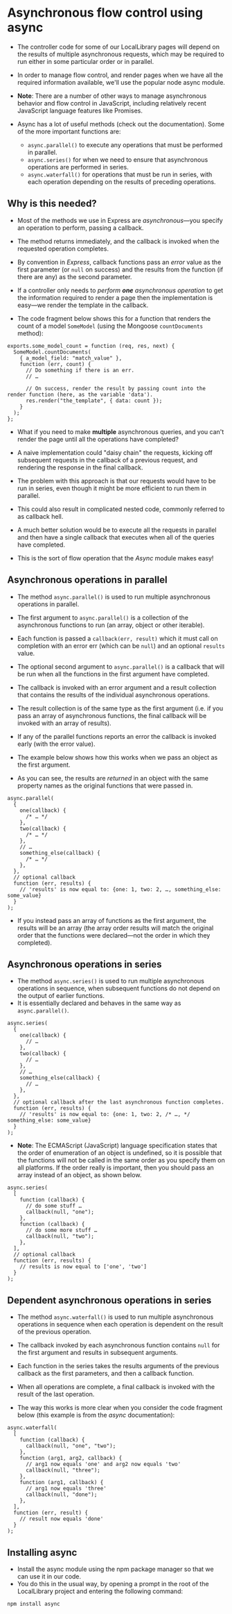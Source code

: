 # Asynchronous flow control using async

- The controller code for some of our LocalLibrary pages will depend on the results of multiple asynchronous requests, which may be required to run either in some particular order or in parallel.
- In order to manage flow control, and render pages when we have all the required information available, we'll use the popular node async module.

- **Note**: There are a number of other ways to manage asynchronous behavior and flow control in JavaScript, including relatively recent JavaScript language features like Promises.

- Async has a lot of useful methods (check out the documentation). Some of the more important functions are:
  - `async.parallel()` to execute any operations that must be performed in parallel.
  - `async.series()` for when we need to ensure that asynchronous operations are performed in series.
  - `async.waterfall()` for operations that must be run in series, with each operation depending on the results of preceding operations.

## Why is this needed?

- Most of the methods we use in Express are _asynchronous_—you specify an operation to perform, passing a callback.
- The method returns immediately, and the callback is invoked when the requested operation completes.
- By convention in _Express_, callback functions pass an _error_ value as the first parameter (or `null` on success) and the results from the function (if there are any) as the second parameter.

- If a controller only needs to _perform **one** asynchronous operation_ to get the information required to render a page then the implementation is easy—we render the template in the callback.
- The code fragment below shows this for a function that renders the count of a model `SomeModel` (using the Mongoose `countDocuments` method):

```
exports.some_model_count = function (req, res, next) {
  SomeModel.countDocuments(
    { a_model_field: "match_value" },
    function (err, count) {
      // Do something if there is an err.
      // …

      // On success, render the result by passing count into the render function (here, as the variable 'data').
      res.render("the_template", { data: count });
    }
  );
};
```

- What if you need to make **multiple** asynchronous queries, and you can't render the page until all the operations have completed?
- A naive implementation could "daisy chain" the requests, kicking off subsequent requests in the callback of a previous request, and rendering the response in the final callback.
- The problem with this approach is that our requests would have to be run in series, even though it might be more efficient to run them in parallel.
- This could also result in complicated nested code, commonly referred to as callback hell.

- A much better solution would be to execute all the requests in parallel and then have a single callback that executes when all of the queries have completed.
- This is the sort of flow operation that the _Async_ module makes easy!

## Asynchronous operations in parallel

- The method `async.parallel()` is used to run multiple asynchronous operations in parallel.

- The first argument to `async.parallel()` is a collection of the asynchronous functions to run (an array, object or other iterable).
- Each function is passed a `callback(err, result)` which it must call on completion with an error err (which can be `null`) and an optional `results` value.

- The optional second argument to `async.parallel()` is a callback that will be run when all the functions in the first argument have completed.
- The callback is invoked with an error argument and a result collection that contains the results of the individual asynchronous operations.
- The result collection is of the same type as the first argument (i.e. if you pass an array of asynchronous functions, the final callback will be invoked with an array of results).
- If any of the parallel functions reports an error the callback is invoked early (with the error value).

- The example below shows how this works when we pass an object as the first argument.
- As you can see, the results are _returned_ in an object with the same property names as the original functions that were passed in.

```
async.parallel(
  {
    one(callback) {
      /* … */
    },
    two(callback) {
      /* … */
    },
    // …
    something_else(callback) {
      /* … */
    },
  },
  // optional callback
  function (err, results) {
    // 'results' is now equal to: {one: 1, two: 2, …, something_else: some_value}
  }
);
```

- If you instead pass an array of functions as the first argument, the results will be an array (the array order results will match the original order that the functions were declared—not the order in which they completed).

## Asynchronous operations in series

- The method `async.series()` is used to run multiple asynchronous operations in sequence, when subsequent functions do not depend on the output of earlier functions.
- It is essentially declared and behaves in the same way as `async.parallel()`.

```
async.series(
  {
    one(callback) {
      // …
    },
    two(callback) {
      // …
    },
    // …
    something_else(callback) {
      // …
    },
  },
  // optional callback after the last asynchronous function completes.
  function (err, results) {
    // 'results' is now equal to: {one: 1, two: 2, /* …, */ something_else: some_value}
  }
);
```

- **Note**: The ECMAScript (JavaScript) language specification states that the order of enumeration of an object is undefined, so it is possible that the functions will not be called in the same order as you specify them on all platforms. If the order really is important, then you should pass an array instead of an object, as shown below.

```
async.series(
  [
    function (callback) {
      // do some stuff …
      callback(null, "one");
    },
    function (callback) {
      // do some more stuff …
      callback(null, "two");
    },
  ],
  // optional callback
  function (err, results) {
    // results is now equal to ['one', 'two']
  }
);
```

## Dependent asynchronous operations in series

- The method `async.waterfall()` is used to run multiple asynchronous operations in sequence when each operation is dependent on the result of the previous operation.

- The callback invoked by each asynchronous function contains `null` for the first argument and results in subsequent arguments.
- Each function in the series takes the results arguments of the previous callback as the first parameters, and then a callback function.
- When all operations are complete, a final callback is invoked with the result of the last operation.
- The way this works is more clear when you consider the code fragment below (this example is from the _async_ documentation):

```
async.waterfall(
  [
    function (callback) {
      callback(null, "one", "two");
    },
    function (arg1, arg2, callback) {
      // arg1 now equals 'one' and arg2 now equals 'two'
      callback(null, "three");
    },
    function (arg1, callback) {
      // arg1 now equals 'three'
      callback(null, "done");
    },
  ],
  function (err, result) {
    // result now equals 'done'
  }
);
```

## Installing async

- Install the async module using the npm package manager so that we can use it in our code.
- You do this in the usual way, by opening a prompt in the root of the LocalLibrary project and entering the following command:

```
npm install async
```
